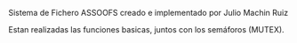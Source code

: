Sistema de Fichero ASSOOFS creado e implementado por Julio Machin Ruiz

Estan realizadas las funciones basicas, juntos con los semáforos (MUTEX).
